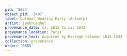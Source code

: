 ```yaml
---
pid: '5654'
object_pid: '3407'
label: Outdoor Wedding Party (Antwerp)
artist: janbrueghel
provenance_date: ca. 1815 to ca. 1843
provenance_location: Paris
provenance_text: Acquired by Essingh between 1815-1843
collection: provenance
order: '0889'
---
```

